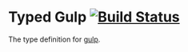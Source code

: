 # Typed Gulp  [![Build Status](https://travis-ci.org/QuatroTypings/npm-gulp.svg?branch=master)](https://travis-ci.org/QuatroTypings/npm-gulp)
The type definition for [gulp](https://github.com/gulpjs/gulp).
